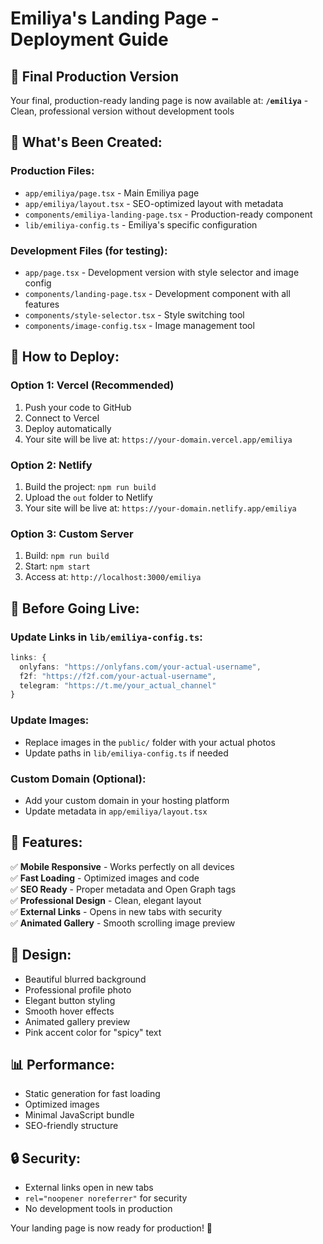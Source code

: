 # Emiliya's Landing Page - Deployment Guide

## 🎯 **Final Production Version**

Your final, production-ready landing page is now available at:
**`/emiliya`** - Clean, professional version without development tools

## 📁 **What's Been Created:**

### Production Files:
- `app/emiliya/page.tsx` - Main Emiliya page
- `app/emiliya/layout.tsx` - SEO-optimized layout with metadata
- `components/emiliya-landing-page.tsx` - Production-ready component
- `lib/emiliya-config.ts` - Emiliya's specific configuration

### Development Files (for testing):
- `app/page.tsx` - Development version with style selector and image config
- `components/landing-page.tsx` - Development component with all features
- `components/style-selector.tsx` - Style switching tool
- `components/image-config.tsx` - Image management tool

## 🚀 **How to Deploy:**

### Option 1: Vercel (Recommended)
1. Push your code to GitHub
2. Connect to Vercel
3. Deploy automatically
4. Your site will be live at: `https://your-domain.vercel.app/emiliya`

### Option 2: Netlify
1. Build the project: `npm run build`
2. Upload the `out` folder to Netlify
3. Your site will be live at: `https://your-domain.netlify.app/emiliya`

### Option 3: Custom Server
1. Build: `npm run build`
2. Start: `npm start`
3. Access at: `http://localhost:3000/emiliya`

## 🔧 **Before Going Live:**

### Update Links in `lib/emiliya-config.ts`:
```typescript
links: {
  onlyfans: "https://onlyfans.com/your-actual-username",
  f2f: "https://f2f.com/your-actual-username", 
  telegram: "https://t.me/your_actual_channel"
}
```

### Update Images:
- Replace images in the `public/` folder with your actual photos
- Update paths in `lib/emiliya-config.ts` if needed

### Custom Domain (Optional):
- Add your custom domain in your hosting platform
- Update metadata in `app/emiliya/layout.tsx`

## 📱 **Features:**

✅ **Mobile Responsive** - Works perfectly on all devices  
✅ **Fast Loading** - Optimized images and code  
✅ **SEO Ready** - Proper metadata and Open Graph tags  
✅ **Professional Design** - Clean, elegant layout  
✅ **External Links** - Opens in new tabs with security  
✅ **Animated Gallery** - Smooth scrolling image preview  

## 🎨 **Design:**
- Beautiful blurred background
- Professional profile photo
- Elegant button styling
- Smooth hover effects
- Animated gallery preview
- Pink accent color for "spicy" text

## 📊 **Performance:**
- Static generation for fast loading
- Optimized images
- Minimal JavaScript bundle
- SEO-friendly structure

## 🔒 **Security:**
- External links open in new tabs
- `rel="noopener noreferrer"` for security
- No development tools in production

Your landing page is now ready for production! 🎉
